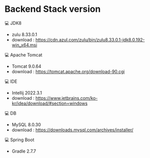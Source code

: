 # Backend Stack version
💻 JDK8
- zulu 8.33.0.1
- download : https://cdn.azul.com/zulu/bin/zulu8.33.0.1-jdk8.0.192-win_x64.msi 

💻 Apache Tomcat
- Tomcat 9.0.64
- download : https://tomcat.apache.org/download-90.cgi

💻 IDE
- Intellij 2022.3.1
- download : https://www.jetbrains.com/ko-kr/idea/download/#section=windows

💻 DB
- MySQL 8.0.30
- download : https://downloads.mysql.com/archives/installer/

💻 Spring Boot
- Gradle 2.7.7
